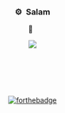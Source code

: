 ### <p align="center">⚙️ &nbsp;Salam</p>
<p align="center">
<a href="https://github.com/cagent04"></a>
<p align="center">👀 &nbsp;</p>
<p align="center">
  <img src="https://profile-counter.glitch.me/cagent04/count.svg" />
</p>
<br>
<br>
<br>
<br>
<p align="center">
  <a href="http://forthebadge.com/"><img src="https://forthebadge.com/images/badges/fuck-it-ship-it.svg" alt="forthebadge"/></a>
</p>

